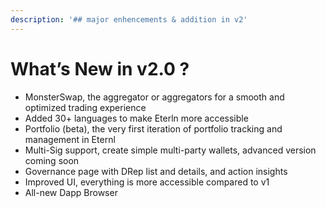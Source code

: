 ```yaml
---
description: '## major enhencements & addition in v2'
---
```


# What’s New in v2.0 ?

* MonsterSwap, the aggregator or aggregators for a smooth and optimized trading experience
* Added 30+ languages to make Eterln more accessible
* Portfolio (beta), the very first iteration of portfolio tracking and management in Eternl
* Multi-Sig support, create simple multi-party wallets, advanced version coming soon
* Governance page with DRep list and details, and action insights
* Improved UI, everything is more accessible compared to v1
* All-new Dapp Browser
